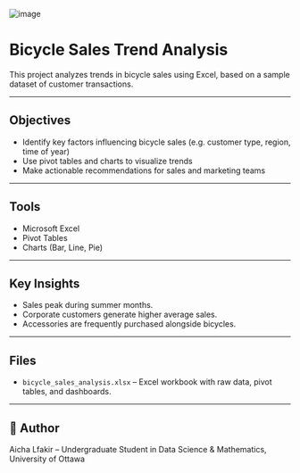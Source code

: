 ![image](https://github.com/user-attachments/assets/5f75695c-c811-4d89-8416-68a24bd73c22)
# Bicycle Sales Trend Analysis

This project analyzes trends in bicycle sales using Excel, based on a sample dataset of customer transactions.

---

##  Objectives

- Identify key factors influencing bicycle sales (e.g. customer type, region, time of year)
- Use pivot tables and charts to visualize trends
- Make actionable recommendations for sales and marketing teams

---

## Tools

- Microsoft Excel
- Pivot Tables
- Charts (Bar, Line, Pie)

---

##  Key Insights

- Sales peak during summer months.
- Corporate customers generate higher average sales.
- Accessories are frequently purchased alongside bicycles.

---

## Files

- `bicycle_sales_analysis.xlsx` – Excel workbook with raw data, pivot tables, and dashboards.

---

## 👤 Author

Aicha Lfakir – Undergraduate Student in Data Science & Mathematics, University of Ottawa

